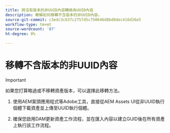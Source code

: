```yaml
---
title: 將沒有版本的非UUID內容轉換為UUID內容
description: 瞭解如何移轉不含版本的非UUID內容。
source-git-commit: c3edc3c637c2757d5c750646d8bd8dec416d26e5
workflow-type: tm+mt
source-wordcount: '87'
ht-degree: 0%

---
```



# 移轉不含版本的非UUID內容

>[!IMPORTANT]
>
> 如果您打算略過或不移轉資產版本，可以選擇此移轉方法。


1. 使用AEM案頭應用程式等Adobe工具，直接從AEM Assets UI從非UUID執行個體下載資產並上傳至UUID執行個體。

1. 確保您啟用DAM更新資產工作流程，並在匯入內容以建立GUID後在所有資產上執行該工作流程。

